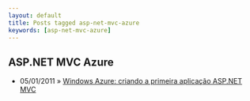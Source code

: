 ```yaml
---
layout: default
title: Posts tagged asp-net-mvc-azure
keywords: [asp-net-mvc-azure]
---
```

<h2 class="category">ASP.NET MVC Azure</h2>
<ul class="posts">
<li>
<p>
<span class="date">05/01/2011</span> &raquo; 
<a href="/blog/windows-azure-criando-a-primeira-aplicacao-asp-net-mvc">Windows Azure: criando a primeira aplicação ASP.NET MVC</a>
</p>
</li> 
</ul>
